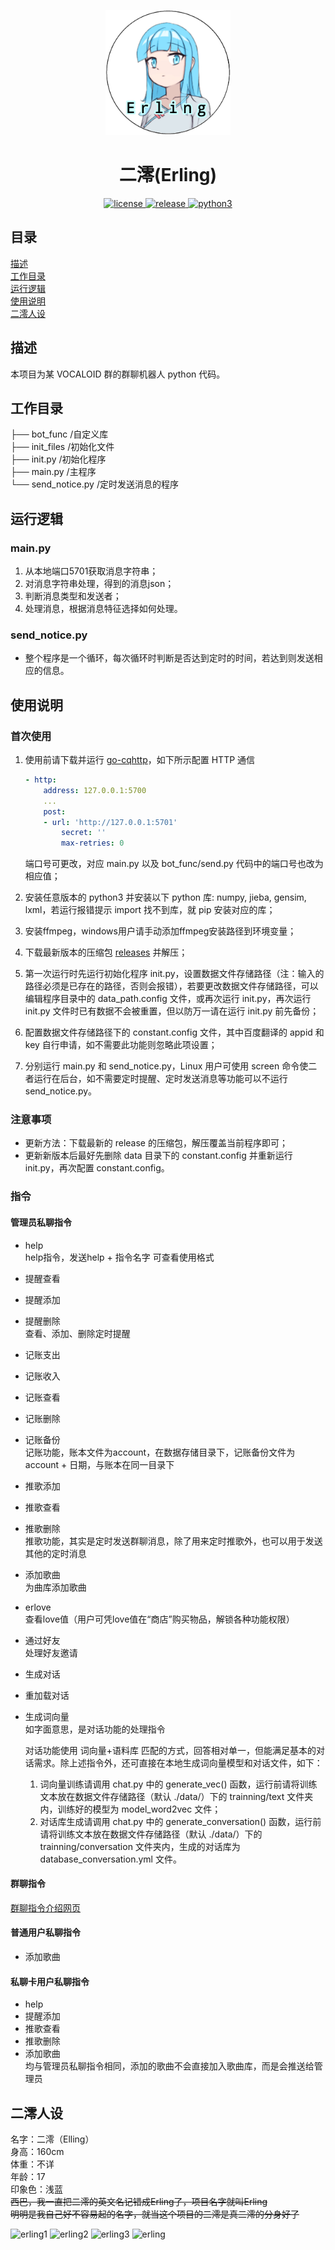 <p align="center">
    <img src="./cover.png" alt="icon" width="200" height="200">
</p>

<div align="center">

# 二澪(Erling)

</div>
<p align="center">
    <a href="https://raw.githubusercontent.com/Jacken-Wu/Erling/master/LICENSE">
        <img src="https://img.shields.io/github/license/Jacken-Wu/Erling" alt="license">
    </a>
    <a href="https://github.com/Jacken-Wu/Erling/releases">
        <img src="https://img.shields.io/github/v/release/Jacken-Wu/Erling?color=blueviolet&include_prereleases" alt="release">
    </a>
    <a href="https://www.python.org">
        <img src="https://img.shields.io/badge/language-python3-blue.svg" alt="python3">
    </a>
</p>

## 目录

[描述](#描述)  
[工作目录](#工作目录)  
[运行逻辑](#运行逻辑)  
[使用说明](#使用说明)  
[二澪人设](#二澪人设)  

## 描述

本项目为某 VOCALOID 群的群聊机器人 python 代码。  

## 工作目录

├── bot_func  /自定义库  
├── init_files  /初始化文件  
├── init.py  /初始化程序  
├── main.py  /主程序  
└── send_notice.py  /定时发送消息的程序  

## 运行逻辑

### main.py

1. 从本地端口5701获取消息字符串；
2. 对消息字符串处理，得到的消息json；
3. 判断消息类型和发送者；
4. 处理消息，根据消息特征选择如何处理。

### send_notice.py

* 整个程序是一个循环，每次循环时判断是否达到定时的时间，若达到则发送相应的信息。

## 使用说明

### 首次使用

1. 使用前请下载并运行 [go-cqhttp](https://docs.go-cqhttp.org/guide/quick_start.html)，如下所示配置 HTTP 通信

    ``` yml
    - http:
        address: 127.0.0.1:5700
        ...
        post:
        - url: 'http://127.0.0.1:5701'
            secret: ''
            max-retries: 0
    ```

    端口号可更改，对应 main.py 以及 bot_func/send.py 代码中的端口号也改为相应值；

2. 安装任意版本的 python3 并安装以下 python 库: numpy, jieba, gensim, lxml，若运行报错提示 import 找不到库，就 pip 安装对应的库；
3. 安装ffmpeg，windows用户请手动添加ffmpeg安装路径到环境变量；
4. 下载最新版本的压缩包 [releases](https://github.com/Jacken-Wu/Erling/releases) 并解压；
5. 第一次运行时先运行初始化程序 init.py，设置数据文件存储路径（注：输入的路径必须是已存在的路径，否则会报错），若要更改数据文件存储路径，可以编辑程序目录中的 data_path.config 文件，或再次运行 init.py，再次运行init.py 文件时已有数据不会被重置，但以防万一请在运行 init.py 前先备份；
6. 配置数据文件存储路径下的 constant.config 文件，其中百度翻译的 appid 和 key 自行申请，如不需要此功能则忽略此项设置；
7. 分别运行 main.py 和 send_notice.py，Linux 用户可使用 screen 命令使二者运行在后台，如不需要定时提醒、定时发送消息等功能可以不运行 send_notice.py。

### 注意事项

* 更新方法：下载最新的 release 的压缩包，解压覆盖当前程序即可；
* 更新新版本后最好先删除 data 目录下的 constant.config 并重新运行 init.py，再次配置 constant.config。

### 指令

#### 管理员私聊指令

* help  
    help指令，发送help + 指令名字 可查看使用格式

* 提醒查看
* 提醒添加
* 提醒删除  
    查看、添加、删除定时提醒

* 记账支出
* 记账收入
* 记账查看
* 记账删除
* 记账备份  
    记账功能，账本文件为account，在数据存储目录下，记账备份文件为account + 日期，与账本在同一目录下

* 推歌添加
* 推歌查看
* 推歌删除  
    推歌功能，其实是定时发送群聊消息，除了用来定时推歌外，也可以用于发送其他的定时消息

* 添加歌曲  
    为曲库添加歌曲

* erlove  
    查看love值（用户可凭love值在“商店”购买物品，解锁各种功能权限）

* 通过好友  
    处理好友邀请

* 生成对话
* 重加载对话
* 生成词向量  
    如字面意思，是对话功能的处理指令

    对话功能使用 词向量+语料库 匹配的方式，回答相对单一，但能满足基本的对话需求。除上述指令外，还可直接在本地生成词向量模型和对话文件，如下：

    1. 词向量训练请调用 chat.py 中的 generate_vec() 函数，运行前请将训练文本放在数据文件存储路径（默认 ./data/）下的 trainning/text 文件夹内，训练好的模型为 model_word2vec 文件；
    2. 对话库生成请调用 chat.py 中的 generate_conversation() 函数，运行前请将训练文本放在数据文件存储路径（默认 ./data/）下的 trainning/conversation 文件夹内，生成的对话库为 database_conversation.yml 文件。

#### 群聊指令

[群聊指令介绍网页](https://jacken-wu.github.io/Erhelp/)

#### 普通用户私聊指令

* 添加歌曲

#### 私聊卡用户私聊指令

* help
* 提醒添加
* 推歌查看
* 推歌删除
* 添加歌曲  
    均与管理员私聊指令相同，添加的歌曲不会直接加入歌曲库，而是会推送给管理员

## 二澪人设

名字：二澪（Elling）  
身高：160cm  
体重：不详  
年龄：17  
印象色：浅蓝  
~~西巴，我一直把二澪的英文名记错成Erling了，项目名字就叫Erling~~  
~~明明是我自己好不容易起的名字，就当这个项目的二澪是真二澪的分身好了~~  

![erling1](https://i0.hdslb.com/bfs/album/9bd124359cc2f015135322b4516ca219c44d8ed8.png@1036w.webp)
![erling2](https://i0.hdslb.com/bfs/new_dyn/7af4a311826cecfb2646458d317e9560229017508.png@1036w.webp)
![erling3](https://i0.hdslb.com/bfs/new_dyn/55e0374fba234f38edcbd7cc087f48cd229017508.png@1036w.webp)
![erling](https://i0.hdslb.com/bfs/new_dyn/dfc9ce61afe92d39198168745a69b7a5229017508.png@1036w.webp)
